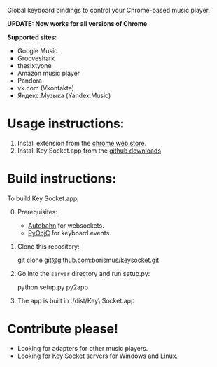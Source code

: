 Global keyboard bindings to control your Chrome-based music player.

**UPDATE: Now works for all versions of Chrome**

**Supported sites:**
   * Google Music
   * Grooveshark
   * thesixtyone
   * Amazon music player
   * Pandora
   * vk.com (Vkontakte)
   * Яндекс.Музыка (Yandex.Music)

# Usage instructions:

1. Install extension from the [chrome web store][crx].
2. Install Key Socket.app from the [github downloads][app]

# Build instructions:

To build Key Socket.app,

0. Prerequisites:

    * [Autobahn](https://github.com/oberstet/Autobahn/) for websockets.
    * [PyObjC](http://pyobjc.sourceforge.net) for keyboard events.

1. Clone this repository:

    git clone git@github.com:borismus/keysocket.git

2. Go into the `server` directory and run setup.py:

    python setup.py py2app

3. The app is built in ./dist/Key\ Socket.app

# Contribute please!

* Looking for adapters for other music players.
* Looking for Key Socket servers for Windows and Linux.

[crx]: https://chrome.google.com/webstore/detail/fphfgdknbpakeedbaenojjdcdoajihik
[app]: https://github.com/downloads/borismus/keysocket/KeySocket.zip
